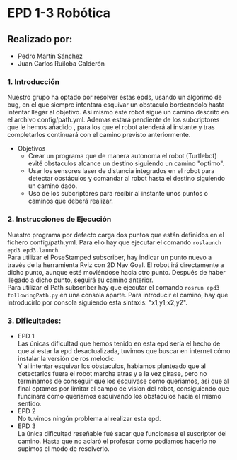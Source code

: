 # EPD 1-3 Robótica

## Realizado por:

* Pedro Martín Sánchez
* Juan Carlos Ruiloba Calderón

### 1. Introducción

Nuestro grupo ha optado por resolver estas epds, usando un algorimo de bug, en el que siempre intentará esquivar un obstaculo bordeandolo hasta intentar llegar al objetivo. Así mismo este robot sigue un camino descrito en el archivo config/path.yml. Ademas estará pendiente de los subcriptores que le hemos añadido , para los que el robot atenderá al instante y tras completarlos continuará con el camino previsto anteriormente. 

* Objetivos
  * Crear un programa que de manera autonoma el robot (Turtlebot) evité obstaculos alcance un destino siguiendo un camino "optimo".
  * Usar los sensores laser de distancia integrados en el robot para detectar obstáculos y comandar al robot hasta el destino siguiendo un camino dado.
  * Uso de los subcriptores para recibir al instante unos puntos o caminos que deberá realizar.

### 2. Instrucciones de Ejecución

Nuestro programa por defecto carga dos puntos que están definidos en el fichero config/path.yml. Para ello hay que ejecutar el comando ```roslaunch epd3 epd3.launch```.<br>Para utilizar el PoseStamped subscriber, hay indicar un punto nuevo a través de la herramienta Rviz con 2D Nav Goal. El robot irá directamente a dicho punto, aunque esté moviéndose hacia otro punto. Después de haber llegado a dicho punto, seguirá su camino anterior.<br>Para utilizar el Path subscriber hay que ejecutar el comando ```rosrun epd3 followingPath.py``` en una consola aparte. Para introducir el camino, hay que introducirlo por consola siguiendo esta sintaxis: "x1,y1;x2,y2".

### 3. Dificultades:

+ EPD 1
  <br>Las únicas dificultad que hemos tenido en esta epd sería el hecho de que al estar la epd desactualizada, tuvimos que buscar en internet cómo instalar la versión de ros melodic.
  <br>Y al intentar esquivar los obstaculos, habiamos planteado que al detectarlos fuera el robot marcha atras y a la vez girase, pero no terminamos de conseguir que los esquivase como queriamos, asi que al final optamos por limitar el campo de vision del robot, consiguiendo que funcinara como queriamos esquivando los obstaculos hacia el mismo sentido.
+ EPD 2
  <br>No tuvimos ningún problema al realizar esta epd.
+ EPD 3
  <br>La única dificultad reseñable fué sacar que funcionase el suscriptor del camino. Hasta que no aclaró el profesor como podiamos hacerlo no supimos el modo de resolverlo.
